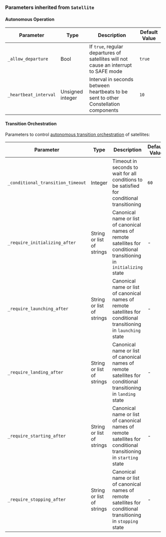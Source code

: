 <!-- markdownlint-disable MD041 -->
### Parameters inherited from `Satellite`

#### Autonomous Operation

| Parameter | Type | Description | Default Value |
|-----------|------|-------------|---------------|
| `_allow_departure` | Bool | If `true`, regular departures of satellites will not cause an interrupt to SAFE mode | `true` |
| `_heartbeat_interval` | Unsigned integer | Interval in seconds between heartbeats to be sent to other Constellation components | `10` |

#### Transition Orchestration

Parameters to control [autonomous transition orchestration](../operator_guide/concepts/autonomy.md) of satellites:

| Parameter | Type | Description | Default Value |
|-----------|------|-------------|---------------|
| `_conditional_transition_timeout` | Integer | Timeout in seconds to wait for all conditions to be satisfied for conditional transitioning | `60` |
| `_require_initializing_after` | String or list of strings | Canonical name or list of canonical names of remote satellites for conditional transitioning in `initializing` state | - |
| `_require_launching_after` | String or list of strings | Canonical name or list of canonical names of remote satellites for conditional transitioning in `launching` state | - |
| `_require_landing_after` | String or list of strings | Canonical name or list of canonical names of remote satellites for conditional transitioning in `landing` state | - |
| `_require_starting_after` | String or list of strings | Canonical name or list of canonical names of remote satellites for conditional transitioning in `starting` state | - |
| `_require_stopping_after` | String or list of strings | Canonical name or list of canonical names of remote satellites for conditional transitioning in `stopping` state | - |

